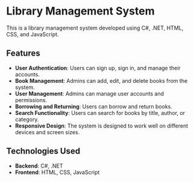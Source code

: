 # Library Management System

This is a library management system developed using C#, .NET, HTML, CSS, and JavaScript.

## Features

- **User Authentication**: Users can sign up, sign in, and manage their accounts.
- **Book Management**: Admins can add, edit, and delete books from the system.
- **User Management**: Admins can manage user accounts and permissions.
- **Borrowing and Returning**: Users can borrow and return books.
- **Search Functionality**: Users can search for books by title, author, or category.
- **Responsive Design**: The system is designed to work well on different devices and screen sizes.

## Technologies Used

- **Backend**: C#, .NET
- **Frontend**: HTML, CSS, JavaScript
